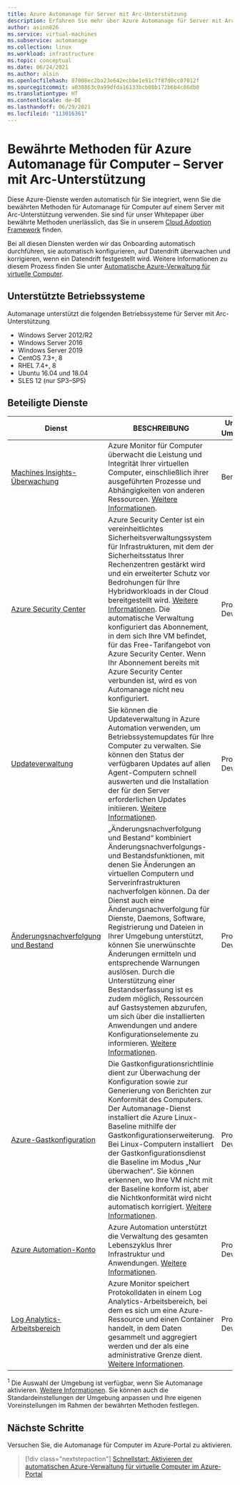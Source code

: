 ```yaml
---
title: Azure Automanage für Server mit Arc-Unterstützung
description: Erfahren Sie mehr über Azure Automanage für Server mit Arc-Unterstützung
author: asinn826
ms.service: virtual-machines
ms.subservice: automanage
ms.collection: linux
ms.workload: infrastructure
ms.topic: conceptual
ms.date: 06/24/2021
ms.author: alsin
ms.openlocfilehash: 87008ec2ba23e642ecbbe1e91c7f87d0cc07012f
ms.sourcegitcommit: a038863c0a99dfda16133bcb08b172b6b4c86db8
ms.translationtype: HT
ms.contentlocale: de-DE
ms.lasthandoff: 06/29/2021
ms.locfileid: "113016361"
---
```

# <a name="azure-automanage-for-machines-best-practices---arc-enabled-servers"></a>Bewährte Methoden für Azure Automanage für Computer – Server mit Arc-Unterstützung

Diese Azure-Dienste werden automatisch für Sie integriert, wenn Sie die bewährten Methoden für Automanage für Computer auf einem Server mit Arc-Unterstützung verwenden. Sie sind für unser Whitepaper über bewährte Methoden unerlässlich, das Sie in unserem [Cloud Adoption Framework](/azure/cloud-adoption-framework/manage/azure-server-management) finden.

Bei all diesen Diensten werden wir das Onboarding automatisch durchführen, sie automatisch konfigurieren, auf Datendrift überwachen und korrigieren, wenn ein Datendrift festgestellt wird. Weitere Informationen zu diesem Prozess finden Sie unter [Automatische Azure-Verwaltung für virtuelle Computer](automanage-virtual-machines.md).

## <a name="supported-operating-systems"></a>Unterstützte Betriebssysteme

Automanage unterstützt die folgenden Betriebssysteme für Server mit Arc-Unterstützung

- Windows Server 2012/R2
- Windows Server 2016
- Windows Server 2019
- CentOS 7.3+, 8
- RHEL 7.4+, 8
- Ubuntu 16.04 und 18.04
- SLES 12 (nur SP3–SP5)

## <a name="participating-services"></a>Beteiligte Dienste

|Dienst    |BESCHREIBUNG    |Unterstützte Umgebungen<sup>1</sup>    |Unterstützte Voreinstellungen<sup>1</sup>    |
|-----------|---------------|----------------------|-------------------------|
|[Machines Insights-Überwachung](../azure-monitor/vm/vminsights-overview.md)    |Azure Monitor für Computer überwacht die Leistung und Integrität Ihrer virtuellen Computer, einschließlich ihrer ausgeführten Prozesse und Abhängigkeiten von anderen Ressourcen. [Weitere Informationen](../azure-monitor/vm/vminsights-overview.md).    |Bereitstellung    |Nein    |
|[Azure Security Center](../security-center/security-center-introduction.md)    |Azure Security Center ist ein vereinheitlichtes Sicherheitsverwaltungssystem für Infrastrukturen, mit dem der Sicherheitsstatus Ihrer Rechenzentren gestärkt wird und ein erweiterter Schutz vor Bedrohungen für Ihre Hybridworkloads in der Cloud bereitgestellt wird. [Weitere Informationen](../security-center/security-center-introduction.md).  Die automatische Verwaltung konfiguriert das Abonnement, in dem sich Ihre VM befindet, für das Free-Tarifangebot von Azure Security Center. Wenn Ihr Abonnement bereits mit Azure Security Center verbunden ist, wird es von Automanage nicht neu konfiguriert.    |Produktion, Dev/Test    |Nein    |
|[Updateverwaltung](../automation/update-management/overview.md)    |Sie können die Updateverwaltung in Azure Automation verwenden, um Betriebssystemupdates für Ihre Computer zu verwalten. Sie können den Status der verfügbaren Updates auf allen Agent-Computern schnell auswerten und die Installation der für den Server erforderlichen Updates initiieren. [Weitere Informationen](../automation/update-management/overview.md).    |Produktion, Dev/Test    |Nein    |
|[Änderungsnachverfolgung und Bestand](../automation/change-tracking/overview.md) |„Änderungsnachverfolgung und Bestand“ kombiniert Änderungsnachverfolgungs- und Bestandsfunktionen, mit denen Sie Änderungen an virtuellen Computern und Serverinfrastrukturen nachverfolgen können. Da der Dienst auch eine Änderungsnachverfolgung für Dienste, Daemons, Software, Registrierung und Dateien in Ihrer Umgebung unterstützt, können Sie unerwünschte Änderungen ermitteln und entsprechende Warnungen auslösen. Durch die Unterstützung einer Bestandserfassung ist es zudem möglich, Ressourcen auf Gastsystemen abzurufen, um sich über die installierten Anwendungen und andere Konfigurationselemente zu informieren.  [Weitere Informationen](../automation/change-tracking/overview.md).    |Produktion, Dev/Test    |Nein    |
|[Azure-Gastkonfiguration](../governance/policy/concepts/guest-configuration.md)  | Die Gastkonfigurationsrichtlinie dient zur Überwachung der Konfiguration sowie zur Generierung von Berichten zur Konformität des Computers. Der Automanage-Dienst installiert die Azure Linux-Baseline mithilfe der Gastkonfigurationserweiterung. Bei Linux-Computern installiert der Gastkonfigurationsdienst die Baseline im Modus „Nur überwachen“. Sie können erkennen, wo Ihre VM nicht mit der Baseline konform ist, aber die Nichtkonformität wird nicht automatisch korrigiert. [Weitere Informationen](../governance/policy/concepts/guest-configuration.md).    |Produktion, Dev/Test    |Nein    |
|[Azure Automation-Konto](../automation/automation-create-standalone-account.md)    |Azure Automation unterstützt die Verwaltung des gesamten Lebenszyklus Ihrer Infrastruktur und Anwendungen. [Weitere Informationen](../automation/automation-intro.md).    |Produktion, Dev/Test    |Nein    |
|[Log Analytics-Arbeitsbereich](../azure-monitor/logs/log-analytics-overview.md) |Azure Monitor speichert Protokolldaten in einem Log Analytics-Arbeitsbereich, bei dem es sich um eine Azure-Ressource und einen Container handelt, in dem Daten gesammelt und aggregiert werden und der als eine administrative Grenze dient. [Weitere Informationen](../azure-monitor/logs/design-logs-deployment.md).    |Produktion, Dev/Test    |Nein    |


<sup>1</sup> Die Auswahl der Umgebung ist verfügbar, wenn Sie Automanage aktivieren. [Weitere Informationen](automanage-virtual-machines.md#environment-configuration). Sie können auch die Standardeinstellungen der Umgebung anpassen und Ihre eigenen Voreinstellungen im Rahmen der bewährten Methoden festlegen.


## <a name="next-steps"></a>Nächste Schritte

Versuchen Sie, die Automanage für Computer im Azure-Portal zu aktivieren.

> [!div class="nextstepaction"]
> [Schnellstart: Aktivieren der automatischen Azure-Verwaltung für virtuelle Computer im Azure-Portal](quick-create-virtual-machines-portal.md)